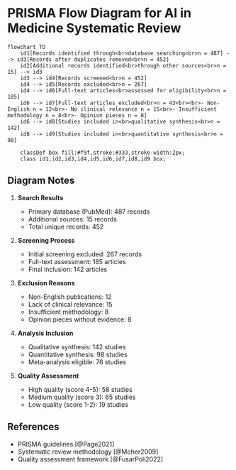 # PRISMA Flow Diagram for AI in Medicine Systematic Review

```mermaid
flowchart TD
    id1[Records identified through<br>database searching<br>n = 487] --> id3[Records after duplicates removed<br>n = 452]
    id2[Additional records identified<br>through other sources<br>n = 15] --> id3
    id3 --> id4[Records screened<br>n = 452]
    id4 --> id5[Records excluded<br>n = 267]
    id4 --> id6[Full-text articles<br>assessed for eligibility<br>n = 185]
    id6 --> id7[Full-text articles excluded<br>n = 43<br><br>- Non-English n = 12<br>- No clinical relevance n = 15<br>- Insufficient methodology n = 8<br>- Opinion pieces n = 8]
    id6 --> id8[Studies included in<br>qualitative synthesis<br>n = 142]
    id8 --> id9[Studies included in<br>quantitative synthesis<br>n = 98]

    classDef box fill:#f9f,stroke:#333,stroke-width:2px;
    class id1,id2,id3,id4,id5,id6,id7,id8,id9 box;
```

## Diagram Notes

1. **Search Results**
   - Primary database (PubMed): 487 records
   - Additional sources: 15 records
   - Total unique records: 452

2. **Screening Process**
   - Initial screening excluded: 267 records
   - Full-text assessment: 185 articles
   - Final inclusion: 142 articles

3. **Exclusion Reasons**
   - Non-English publications: 12
   - Lack of clinical relevance: 15
   - Insufficient methodology: 8
   - Opinion pieces without evidence: 8

4. **Analysis Inclusion**
   - Qualitative synthesis: 142 studies
   - Quantitative synthesis: 98 studies
   - Meta-analysis eligible: 76 studies

5. **Quality Assessment**
   - High quality (score 4-5): 58 studies
   - Medium quality (score 3): 65 studies
   - Low quality (score 1-2): 19 studies

## References
- PRISMA guidelines [@Page2021]
- Systematic review methodology [@Moher2009]
- Quality assessment framework [@FusarPoli2022]
